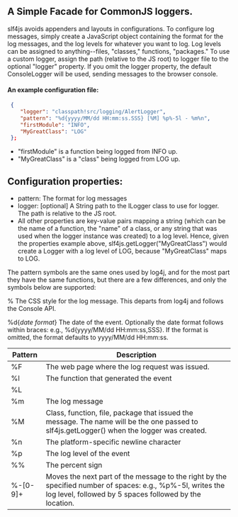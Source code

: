 ## A Simple Facade for CommonJS loggers.

slf4js avoids appenders and layouts in configurations.  To configure log messages,
simply create a JavaScript object containing the format for the log messages, and the log levels for
whatever you want to log.  Log levels can be assigned to anything--files, "classes," functions, "packages."
To use a custom logger, assign the path (relative to the JS root) to logger file to the optional "logger" property.
If you omit the logger property, the default ConsoleLogger will be used, sending messages to the browser console.
 
#### An example configuration file:
```json
 {
    "logger": "classpath!src/logging/AlertLogger",
    "pattern": "%d{yyyy/MM/dd HH:mm:ss.SSS} [%M] %p%-5l - %m%n",
    "firstModule": "INFO",                     
    "MyGreatClass": "LOG"                      
 };
``` 
* "firstModule" is a function being logged from INFO up.
* "MyGreatClass" is a "class" being logged from LOG up.
</p>
 
## Configuration properties:
* pattern:  The format for log messages
* logger:  [optional] A String path to the ILogger class to use for logger.  The path is relative to the JS root.
* All other properties are key-value pairs mapping a string (which can be the name of a function, the "name"
       of a class, or any string that was used when the logger instance was created) to a log level.  Hence,
       given the properties example above, slf4js.getLogger("MyGreatClass") would create a Logger with a
       log level of LOG, because "MyGreatClass" maps to LOG.


The pattern symbols are the same ones used by log4j, and for the most part they have the same functions,
but there are a few differences, and only the symbols below are supported:

% The CSS style for the log message.  This departs from log4j and follows the Console API.


%d{<i>date format</i>}
The date of the event.  Optionally the date format follows within braces:
e.g., %d{yyyy/MM/dd HH:mm:ss,SSS}.  If the format is omitted, the format defaults to yyyy/MM/dd HH:mm:ss.

| Pattern  | Description |
| -------- | --------------
| %F       | The web page where the log request was issued. |
| %l       | The function that generated the event |
| %L       | |
| %m       | The log message |
| %M       | Class, function, file, package that issued the message.  The name will be the one passed to slf4js.getLogger() when the logger was created. |
| %n       | The platform-specific newline character |
| %p       | The log level of the event |
| %%       | The percent sign |
| %-[0-9]+ | Moves the next part of the message to the right by the specified number of spaces:  e.g., %p%-5l, writes the log level, followed by 5 spaces followed by the location. |

